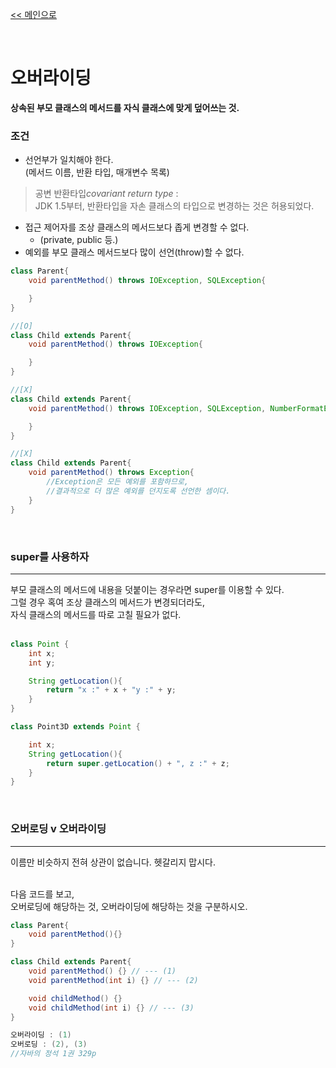 [<< 메인으로](https://github.com/AtomicLiquors/Java_Wiki_Chb)

&nbsp;  

# 오버라이딩
**상속된 부모 클래스의 메서드를 자식 클래스에 맞게 덮어쓰는 것.**

### 조건
- 선언부가 일치해야 한다.  
  (메서드 이름, 반환 타입, 매개변수 목록)

> 공변 반환타입*covariant return type* :   
> JDK 1.5부터, 반환타입을 자손 클래스의 타입으로 변경하는 것은 허용되었다.

- 접근 제어자를 조상 클래스의 메서드보다 좁게 변경할 수 없다.
  - (private, public 등.)
- 예외를 부모 클래스 메서드보다 많이 선언(throw)할 수 없다.
```java
class Parent{
    void parentMethod() throws IOException, SQLException{

    }
}

//[O]
class Child extends Parent{
    void parentMethod() throws IOException{

    }
}

//[X]
class Child extends Parent{
    void parentMethod() throws IOException, SQLException, NumberFormatException{

    }
}

//[X]
class Child extends Parent{
    void parentMethod() throws Exception{
        //Exception은 모든 예외를 포함하므로, 
        //결과적으로 더 많은 예외를 던지도록 선언한 셈이다.
    }
}
```

&nbsp; 

### super를 사용하자
___
부모 클래스의 메서드에 내용을 덧붙이는 경우라면 super를 이용할 수 있다.  
그럴 경우 혹여 조상 클래스의 메서드가 변경되더라도,   
자식 클래스의 메서드를 따로 고칠 필요가 없다.  
&nbsp;  
```java
class Point {
    int x;
    int y;

    String getLocation(){
        return "x :" + x + "y :" + y;
    }
}

class Point3D extends Point {

    int x;
    String getLocation(){
        return super.getLocation() + ", z :" + z;
    }
}
```



&nbsp;  
### 오버로딩 v 오버라이딩
___
이름만 비슷하지 전혀 상관이 없습니다. 헷갈리지 맙시다.

&nbsp;  
다음 코드를 보고,  
오버로딩에 해당하는 것, 오버라이딩에 해당하는 것을 구분하시오.
```java
class Parent{
    void parentMethod(){}
}

class Child extends Parent{
    void parentMethod() {} // --- (1)
    void parentMethod(int i) {} // --- (2)

    void childMethod() {}
    void childMethod(int i) {} // --- (3)
}
```
```java
오버라이딩 : (1)
오버로딩 : (2), (3)
//자바의 정석 1권 329p
```